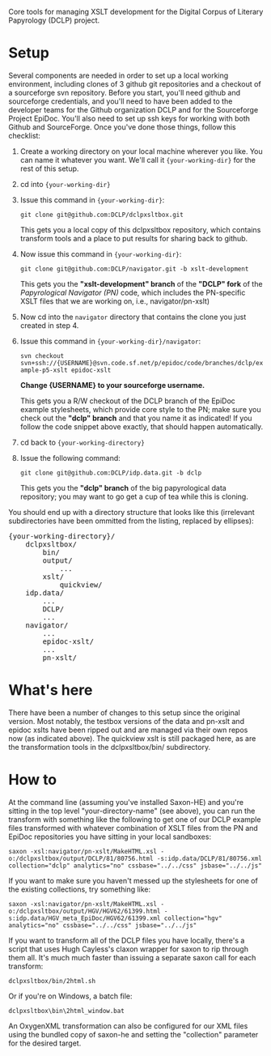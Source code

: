 Core tools for managing XSLT development for the Digital Corpus of Literary Papyrology (DCLP) project. 

Setup
=====

Several components are needed in order to set up a local working environment, including clones of 3 github git repositories and a checkout of a sourceforge svn repository. Before you start, you'll need github and sourceforge credentials, and you'll need to have been added to the developer teams for the Github organization DCLP and for the Sourceforge Project EpiDoc. You'll also need to set up ssh keys for working with both Github and SourceForge. Once you've done those things, follow this checklist:

1. Create a working directory on your local machine wherever you like. You can name it whatever you want. We'll call it ```{your-working-dir}``` for the rest of this setup.
2. cd into ```{your-working-dir}```
3. Issue this command in ```{your-working-dir}```: 

    ```git clone git@github.com:DCLP/dclpxsltbox.git```

    This gets you a local copy of this dclpxsltbox repository, which contains transform tools and a place to put results for sharing back to github.

4. Now issue this command in ```{your-working-dir}```:

    ```git clone git@github.com:DCLP/navigator.git -b xslt-development```

    This gets you the **"xslt-development" branch** of the **"DCLP" fork** of the *Papyrological Navigator (PN)* code, which includes the PN-specific XSLT files that we are working on, i.e., navigator/pn-xslt)

5. Now cd into the ```navigator``` directory that contains the clone you just created in step 4.

6. Issue this command in ```{your-working-dir}/navigator```:

    ```svn checkout svn+ssh://{USERNAME}@svn.code.sf.net/p/epidoc/code/branches/dclp/example-p5-xslt epidoc-xslt```

    **Change {USERNAME} to your sourceforge username.**

    This gets you a R/W checkout of the DCLP branch of the EpiDoc example stylesheets, which provide core style to the PN; make sure you check out the **"dclp" branch** and that you name it as indicated! If you follow the code snippet above exactly, that should happen automatically.

7. cd back to ```{your-working-directory}```

8. Issue the following command:

    ```git clone git@github.com:DCLP/idp.data.git -b dclp```

    This gets you the **"dclp" branch** of the big papyrological data repository; you may want to go get a cup of tea while this is cloning.

You should end up with a directory structure that looks like this (irrelevant subdirectories have been ommitted from the listing, replaced by ellipses):

<pre>{your-working-directory}/
    dclpxsltbox/
        bin/
        output/
            ...
        xslt/
            quickview/
    idp.data/
        ...
        DCLP/
        ...
    navigator/
        ...
        epidoc-xslt/
        ...
        pn-xslt/
</pre>

What's here
============

There have been a number of changes to this setup since the original version. Most notably, the testbox versions of the data and pn-xslt and epidoc xslts have been ripped out and are managed via their own repos now (as indicated above). The quickview xslt is still packaged here, as are the transformation tools in the dclpxsltbox/bin/ subdirectory.


How to
======

At the command line (assuming you've installed Saxon-HE) and you're sitting in the top level "your-directory-name" (see above), you can run the transform with something like the following to get one of our DCLP example files transformed with whatever combination of XSLT files from the PN and EpiDoc repositories you have sitting in your local sandboxes:

    saxon -xsl:navigator/pn-xslt/MakeHTML.xsl -o:/dclpxsltbox/output/DCLP/81/80756.html -s:idp.data/DCLP/81/80756.xml collection="dclp" analytics="no" cssbase="../../css" jsbase="../../js"

If you want to make sure you haven't messed up the stylesheets for one of the existing collections, try something like:

    saxon -xsl:navigator/pn-xslt/MakeHTML.xsl -o:/dclpxsltbox/output/HGV/HGV62/61399.html -s:idp.data/HGV_meta_EpiDoc/HGV62/61399.xml collection="hgv" analytics="no" cssbase="../../css" jsbase="../../js"

If you want to transform all of the DCLP files you have locally, there's a script that uses Hugh Cayless's claxon wrapper for saxon to rip through them all. It's much much faster than issuing a separate saxon call for each transform:

    dclpxsltbox/bin/2html.sh

Or if you're on Windows, a batch file:

    dclpxsltbox\bin\2html_window.bat

An OxygenXML transformation can also be configured for our XML files using the bundled copy of saxon-he and setting the "collection" parameter for the desired target.









  
